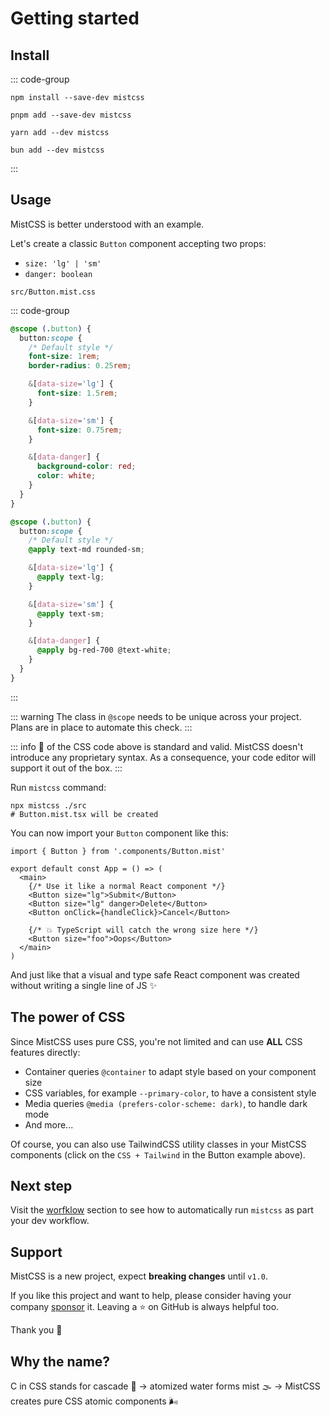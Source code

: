 # Getting started

## Install

::: code-group

```shell [npm]
npm install --save-dev mistcss
```

```shell [pnpm]
pnpm add --save-dev mistcss
```

```shell [yarn]
yarn add --dev mistcss
```

```shell [bun]
bun add --dev mistcss
```

:::

## Usage

MistCSS is better understood with an example.

Let's create a classic `Button` component accepting two props:

- `size: 'lg' | 'sm'`
- `danger: boolean`

`src/Button.mist.css`

::: code-group

```css [CSS]
@scope (.button) {
  button:scope {
    /* Default style */
    font-size: 1rem;
    border-radius: 0.25rem;

    &[data-size='lg'] {
      font-size: 1.5rem;
    }

    &[data-size='sm'] {
      font-size: 0.75rem;
    }

    &[data-danger] {
      background-color: red;
      color: white;
    }
  }
}
```

```css [CSS + Tailwind]
@scope (.button) {
  button:scope {
    /* Default style */
    @apply text-md rounded-sm;

    &[data-size='lg'] {
      @apply text-lg;
    }

    &[data-size='sm'] {
      @apply text-sm;
    }

    &[data-danger] {
      @apply bg-red-700 @text-white;
    }
  }
}
```

:::

::: warning
The class in `@scope` needs to be unique across your project. Plans are in place to automate this check.
:::

::: info
💯 of the CSS code above is standard and valid. MistCSS doesn't introduce any proprietary syntax. As a consequence, your code editor will support it out of the box.
:::

Run `mistcss` command:

```shell
npx mistcss ./src
# Button.mist.tsx will be created
```

You can now import your `Button` component like this:

<!-- prettier-ignore-start -->
```tsx
import { Button } from '.components/Button.mist'

export default const App = () => (
  <main>
    {/* Use it like a normal React component */}
    <Button size="lg">Submit</Button>
    <Button size="lg" danger>Delete</Button>
    <Button onClick={handleClick}>Cancel</Button>

    {/* 💥 TypeScript will catch the wrong size here */}
    <Button size="foo">Oops</Button>
  </main>
)
```
<!-- prettier-ignore-end -->

And just like that a visual and type safe React component was created without writing a single line of JS ✨

## The power of CSS

Since MistCSS uses pure CSS, you're not limited and can use **ALL** CSS features directly:

- Container queries `@container` to adapt style based on your component size
- CSS variables, for example `--primary-color`, to have a consistent style
- Media queries `@media (prefers-color-scheme: dark)`, to handle dark mode
- And more...

Of course, you can also use TailwindCSS utility classes in your MistCSS components (click on the `CSS + Tailwind` in the Button example above).

## Next step

Visit the [worfklow](workflow) section to see how to automatically run `mistcss` as part your dev workflow.

## Support

MistCSS is a new project, expect **breaking changes** until `v1.0`.

If you like this project and want to help, please consider having your company [sponsor](https://github.com/typicode/mistcss) it. Leaving a ⭐ on GitHub is always helpful too.

Thank you 🙇

## Why the name?

C in CSS stands for cascade 🌊 → atomized water forms mist 🌫️ → MistCSS creates pure CSS atomic components 🌬️
